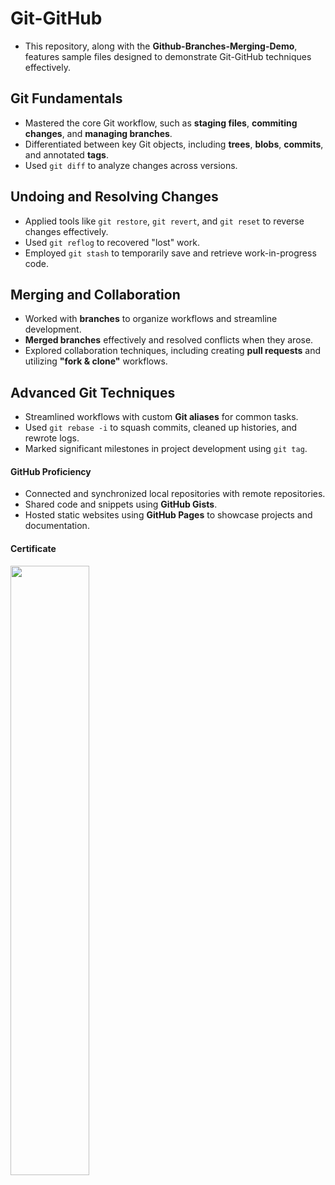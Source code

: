 # Git-GitHub
- This repository, along with the **Github-Branches-Merging-Demo**, features sample files designed to demonstrate Git-GitHub techniques effectively.

## Git Fundamentals
- Mastered the core Git workflow, such as **staging files**, **commiting changes**, and **managing branches**.
- Differentiated between key Git objects, including **trees**, **blobs**, **commits**, and annotated **tags**.
- Used `git diff` to analyze changes across versions.

## Undoing and Resolving Changes
- Applied tools like `git restore`, `git revert`, and `git reset` to reverse changes effectively.
- Used `git reflog` to recovered "lost" work.
- Employed `git stash` to temporarily save and retrieve work-in-progress code.

## Merging and Collaboration
- Worked with **branches** to organize workflows and streamline development.
- **Merged branches** effectively and resolved conflicts when they arose.
- Explored collaboration techniques, including creating **pull requests** and utilizing **"fork & clone"** workflows.

## Advanced Git Techniques
- Streamlined workflows with custom **Git aliases** for common tasks.
- Used `git rebase -i` to squash commits, cleaned up histories, and rewrote logs.
- Marked significant milestones in project development using `git tag`.

#### GitHub Proficiency
- Connected and synchronized local repositories with remote repositories.
- Shared code and snippets using **GitHub Gists**.
- Hosted static websites using **GitHub Pages** to showcase projects and documentation.

#### Certificate
<img src="https://udemy-certificate.s3.amazonaws.com/image/UC-e5886aa8-1d96-4959-806a-88e901bfaed4.jpg" width="50%" height="50%">

